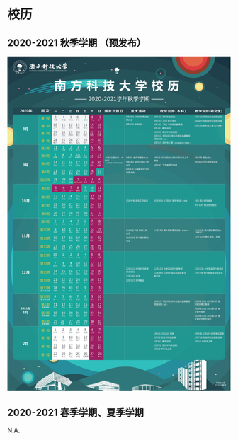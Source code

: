 # 校历

## 2020-2021 秋季学期 （预发布）

<img class="calender-camp" src="./pic/202101.jpg">

## 2020-2021 春季学期、夏季学期

N.A.
<!--
![202123](./pic/202123.jpg)
-->


<client-only>
<link href="https://cdn.bootcss.com/imageviewer/1.1.0/viewer.min.css" rel="stylesheet">
<script type="text/javascript">

    function init_viewer(){
        $.getScript("https://cdn.bootcss.com/imageviewer/1.1.0/viewer.min.js", function(){
            var $image = $('.calender-camp');

            $image.viewer({
            backdrop: true,
            rotatable: false,
            scalable: false,
            });
        });
       
    }

    document.addEventListener('DOMContentLoaded', init_viewer, false);

    $(document).ready(function(){
        init_viewer();
    });

</script>
</client-only>
